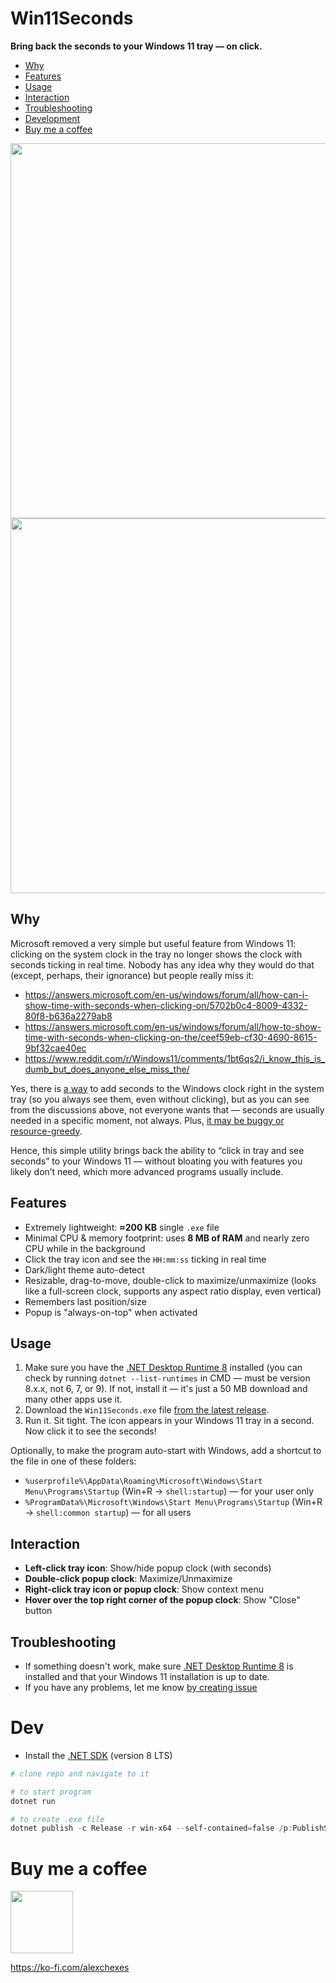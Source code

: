 # Win11Seconds

**Bring back the seconds to your Windows 11 tray — on click.**

* [Why](#why)
* [Features](#features)
* [Usage](#usage)
* [Interaction](#interaction)
* [Troubleshooting](#troubleshooting)
* [Development](#dev)
* [Buy me a coffee](#buy-me-a-coffee)

<img width=600 src=https://github.com/user-attachments/assets/0340d295-7dd8-4a88-8f81-2eb0390d5066 />

<img width=600 src=https://github.com/user-attachments/assets/e60e5e9c-dbc2-4a94-8e75-4883247cb4fa />

## Why

Microsoft removed a very simple but useful feature from Windows 11: clicking on the system clock in the tray no longer shows the clock with seconds ticking in real time. Nobody has any idea why they would do that (except, perhaps, their ignorance) but people really miss it:

* https://answers.microsoft.com/en-us/windows/forum/all/how-can-i-show-time-with-seconds-when-clicking-on/5702b0c4-8009-4332-80f8-b636a2279ab8
* https://answers.microsoft.com/en-us/windows/forum/all/how-to-show-time-with-seconds-when-clicking-on-the/ceef59eb-cf30-4690-8615-9bf32cae40ec
* https://www.reddit.com/r/Windows11/comments/1bt6qs2/i_know_this_is_dumb_but_does_anyone_else_miss_the/

Yes, there is [a way](https://www.elevenforum.com/t/turn-on-or-off-show-seconds-in-system-tray-clock-in-windows-11.10591/) to add seconds to the Windows clock right in the system tray (so you always see them, even without clicking), but as you can see from the discussions above, not everyone wants that — seconds are usually needed in a specific moment, not always. Plus, [it may be buggy or resource-greedy](https://answers.microsoft.com/en-us/windows/forum/all/showing-seconds-on-clock-caused-problems-is-there/b2c5d253-8502-4707-80c5-46790702637c).

Hence, this simple utility brings back the ability to “click in tray and see seconds” to your Windows 11 — without bloating you with features you likely don’t need, which more advanced programs usually include.

## Features

- Extremely lightweight: **≈200 KB** single `.exe` file
- Minimal CPU & memory footprint: uses **8 MB of RAM** and nearly zero CPU while in the background
- Click the tray icon and see the `HH:mm:ss` ticking in real time
- Dark/light theme auto-detect
- Resizable, drag-to-move, double-click to maximize/unmaximize (looks like a full-screen clock, supports any aspect ratio display, even vertical)
- Remembers last position/size
- Popup is "always-on-top" when activated

## Usage

1. Make sure you have the [.NET Desktop Runtime 8](https://dotnet.microsoft.com/en-us/download/dotnet/8.0) installed (you can check by running `dotnet --list-runtimes` in CMD — must be version 8.x.x, not 6, 7, or 9). If not, install it — it's just a 50 MB download and many other apps use it.
2. Download the `Win11Seconds.exe` file [from the latest release](https://github.com/alexchexes/Win11Seconds/releases/latest/download/Win11Seconds.exe).  
3. Run it. Sit tight. The icon appears in your Windows 11 tray in a second. Now click it to see the seconds!

Optionally, to make the program auto-start with Windows, add a shortcut to the file in one of these folders:
* `%userprofile%\AppData\Roaming\Microsoft\Windows\Start Menu\Programs\Startup` (Win+R → `shell:startup`) — for your user only
* `%ProgramData%\Microsoft\Windows\Start Menu\Programs\Startup` (Win+R → `shell:common startup`) — for all users

## Interaction

- **Left-click tray icon**: Show/hide popup clock (with seconds)  
- **Double-click popup clock**: Maximize/Unmaximize  
- **Right-click tray icon or popup clock**: Show context menu  
- **Hover over the top right corner of the popup clock**: Show "Close" button

## Troubleshooting

- If something doesn't work, make sure [.NET Desktop Runtime 8](https://dotnet.microsoft.com/en-us/download/dotnet/8.0) is installed and that your Windows 11 installation is up to date.
- If you have any problems, let me know [by creating issue](https://github.com/alexchexes/Win11Seconds/issues)

# Dev

- Install the [.NET SDK](https://dotnet.microsoft.com/en-us/download) (version 8 LTS)

```powershell
# clone repo and navigate to it

# to start program
dotnet run

# to create .exe file
dotnet publish -c Release -r win-x64 --self-contained=false /p:PublishSingleFile=true
```

# Buy me a coffee

<a href="https://ko-fi.com/alexchexes">
  <img src=https://github.com/user-attachments/assets/59c35381-4cb5-472a-a730-15dbe76862eb width=100px />
</a>

https://ko-fi.com/alexchexes
